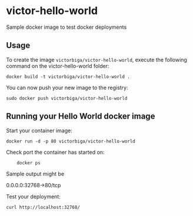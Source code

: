victor-hello-world
==================

Sample docker image to test docker deployments

Usage
-----

To create the image `victorbiga/victor-hello-world`, execute the following command on the victor-hello-world folder:

	docker build -t victorbiga/victor-hello-world .

You can now push your new image to the registry:

	sudo docker push victorbiga/victor-hello-world


Running your Hello World docker image
-------------------------------------

Start your container image:

	docker run -d -p 80 victorbiga/victor-hello-world


Check port the container has started on:

        docker ps

Sample output might be 

0.0.0.0:32768->80/tcp


Test your deployment:

	curl http://localhost:32768/


